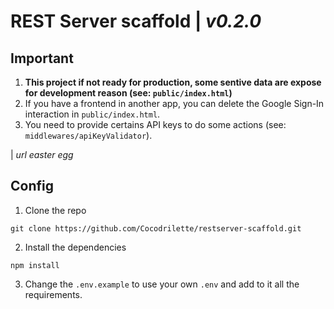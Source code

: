 # REST Server scaffold | *v0.2.0*

## **Important**

1. **This project if not ready for production, some sentive data are expose for development reason (see: `public/index.html`)** 
2. If you have a frontend in another app, you can delete the Google Sign-In interaction in `public/index.html`.
3. You need to provide certains API keys to do some actions (see: `middlewares/apiKeyValidator`).

| *url easter egg* 
<!-- https://your-domain/110011/ -->
## Config

1. Clone the repo
```
git clone https://github.com/Cocodrilette/restserver-scaffold.git
```

2. Install the dependencies
```
npm install
```

3. Change the `.env.example` to use your own `.env` and add to it all the requirements.
